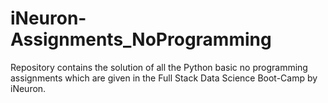 # iNeuron-Assignments_NoProgramming

Repository contains the solution of all the Python basic no programming assignments which are given in the Full Stack Data Science Boot-Camp by iNeuron.
